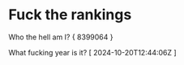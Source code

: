 # Fuck the rankings

Who the hell am I?
{ 8399064 }

What fucking year is it?
[ 2024-10-20T12:44:06Z ]
